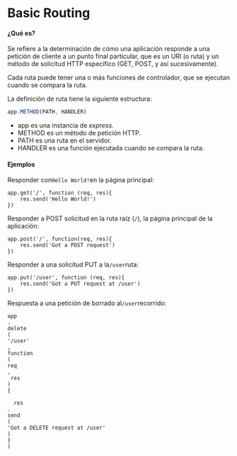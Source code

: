 # Basic Routing

#### ¿Qué es?

Se refiere a la determinación de cómo una aplicación responde a una petición de cliente a un punto final particular, que es un URI \(o ruta\) y un método de solicitud HTTP específico \(GET, POST, y así sucesivamente\).

Cada ruta puede tener una o más funciones de controlador, que se ejecutan cuando se compara la ruta.

La definición de ruta tiene la siguiente estructura:

```js
app.METHOD(PATH, HANDLER)
```

* app es una instancia de _express._
* METHOD es un método de petición HTTP.
* PATH es una ruta en el servidor.
* HANDLER es una función ejecutada cuando se compara la ruta.

#### 

#### Ejemplos

Responder con`Hello World!`en la página principal:

```
app.get('/', function (req, res){
    res.send('Hello World!')
})
```

Responder a POST solicitud en la ruta raíz \(`/`\), la página principal de la aplicación:

```
app.post('/', function(req, res){
    res.send('Got a POST request')
})
```

Responder a una solicitud PUT a la`/user`ruta:

```
app.put('/user', function (req, res){
    res.send('Got a PUT request at /user')
})
```

Respuesta a una petición de borrado al`/user`recorrido:

```
app
.
delete
(
'/user'
,
function
(
req
,
 res
)
{

  res
.
send
(
'Got a DELETE request at /user'
)
}
)
```



